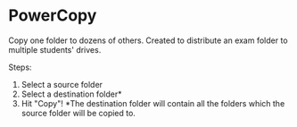# PowerCopy
Copy one folder to dozens of others. Created to distribute an exam folder to multiple students' drives.

Steps:

1. Select a source folder
2. Select a destination folder*
3. Hit "Copy"!
*The destination folder will contain all the folders which the source folder will be copied to.
